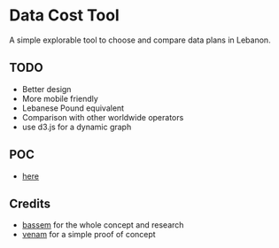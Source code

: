 # Data Cost Tool #

A simple explorable tool to choose and compare data plans in Lebanon.

## TODO ##

* Better design
* More mobile friendly
* Lebanese Pound equivalent
* Comparison with other worldwide operators
* use d3.js for a dynamic graph

## POC ##

* [here](https://venam.nixers.net/data_cost/)

## Credits ##

* [bassem](https://github.com/Link-?tab=repositories) for the whole concept and research
* [venam](https://github.com/venam) for a simple proof of concept

